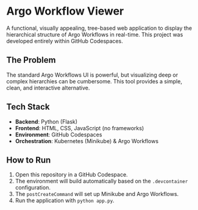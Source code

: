 # Argo Workflow Viewer

A functional, visually appealing, tree-based web application to display the hierarchical structure of Argo Workflows in real-time. This project was developed entirely within GitHub Codespaces.

## The Problem
The standard Argo Workflows UI is powerful, but visualizing deep or complex hierarchies can be cumbersome. This tool provides a simple, clean, and interactive alternative.

## Tech Stack
- **Backend**: Python (Flask)
- **Frontend**: HTML, CSS, JavaScript (no frameworks)
- **Environment**: GitHub Codespaces
- **Orchestration**: Kubernetes (Minikube) & Argo Workflows

## How to Run
1.  Open this repository in a GitHub Codespace.
2.  The environment will build automatically based on the `.devcontainer` configuration.
3.  The `postCreateCommand` will set up Minikube and Argo Workflows.
4.  Run the application with `python app.py`.
